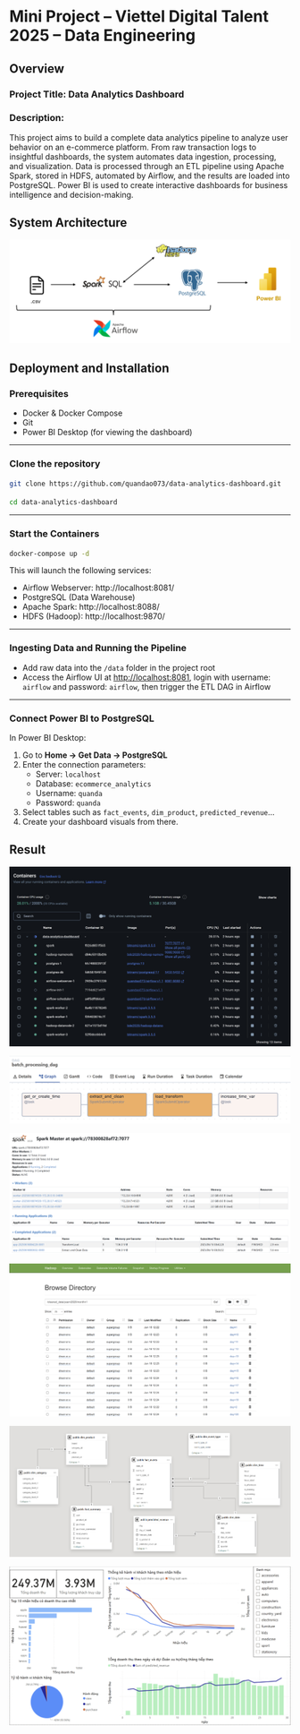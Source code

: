 # Mini Project – Viettel Digital Talent 2025 – Data Engineering

## Overview
### Project Title: Data Analytics Dashboard

### Description:
This project aims to build a complete data analytics pipeline to analyze user behavior on an e-commerce platform. From raw transaction logs to insightful dashboards, the system automates data ingestion, processing, and visualization. Data is processed through an ETL pipeline using Apache Spark, stored in HDFS, automated by Airflow, and the results are loaded into PostgreSQL. Power BI is used to create interactive dashboards for business intelligence and decision-making.

## System Architecture
![Project Architecture](./images/project_architecture.png)

## Deployment and Installation

### Prerequisites

- Docker & Docker Compose
- Git
- Power BI Desktop (for viewing the dashboard)
---
### Clone the repository

```bash
git clone https://github.com/quandao073/data-analytics-dashboard.git

cd data-analytics-dashboard
```
---
### Start the Containers
```bash
docker-compose up -d
```

This will launch the following services:

- Airflow Webserver: http://localhost:8081/
- PostgreSQL (Data Warehouse)
- Apache Spark: http://localhost:8088/
- HDFS (Hadoop): http://localhost:9870/
---
### Ingesting Data and Running the Pipeline
- Add raw data into the `/data` folder in the project root
- Access the Airflow UI at [http://localhost:8081](http://localhost:8081), login with username: `airflow` and password:   `airflow`, then trigger the ETL DAG in Airflow
---
### Connect Power BI to PostgreSQL
In Power BI Desktop:

1. Go to **Home → Get Data → PostgreSQL**
2. Enter the connection parameters:
   - Server: `localhost`
   - Database: `ecommerce_analytics`
   - Username: `quanda`
   - Password: `quanda`
3. Select tables such as `fact_events`, `dim_product`, `predicted_revenue`...
4. Create your dashboard visuals from there.

## Result
![Docker Container](./images/docker.png)

![Airflow](./images/airflow_dag.png)

![Spark](./images/spark.png)

![HDFS](./images/hdfs.png)

![StarSchema](./images/star_schema.png)

![Dashboard](./images/dashboard.png)